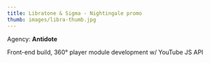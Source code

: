 ```yaml
---
title: Libratone & Sigma - Nightingale promo
thumb: images/libra-thumb.jpg
---
```

Agency: __Antidote__

Front-end build, 360° player module development w/ YouTube JS API
